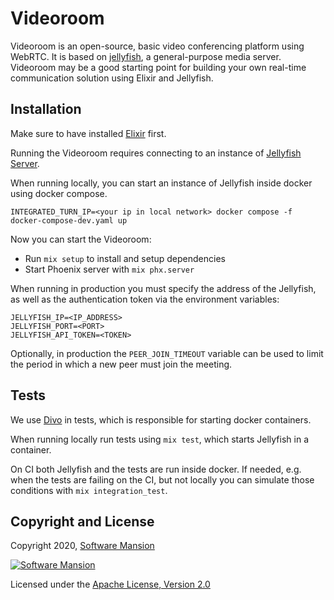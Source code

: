 # Videoroom

Videoroom is an open-source, basic video conferencing platform using WebRTC.
It is based on [jellyfish](https://github.com/jellyfish-dev/jellyfish), a general-purpose media server. 
Videoroom may be a good starting point for building your own real-time communication solution using Elixir and Jellyfish.

## Installation 

Make sure to have installed [Elixir](https://elixir-lang.org/install.html) first.

Running the Videoroom requires connecting to an instance of [Jellyfish Server](https://github.com/jellyfish-dev/jellyfish).

When running locally, you can start an instance of Jellyfish inside docker using docker compose.
```
INTEGRATED_TURN_IP=<your ip in local network> docker compose -f docker-compose-dev.yaml up
```

Now you can start the Videoroom:
  * Run `mix setup` to install and setup dependencies
  * Start Phoenix server with `mix phx.server`


When running in production you must specify the address of the Jellyfish, as well as the authentication token via the environment variables:
```
JELLYFISH_IP=<IP_ADDRESS>
JELLYFISH_PORT=<PORT>
JELLYFISH_API_TOKEN=<TOKEN>
```

Optionally, in production the `PEER_JOIN_TIMEOUT` variable can be used to limit the
period in which a new peer must join the meeting.

## Tests

We use [Divo](https://hexdocs.pm/divo/readme.html) in tests, which is responsible for starting docker containers.

When running locally run tests using `mix test`, which starts Jellyfish in a container.

On CI both Jellyfish and the tests are run inside docker. If needed, e.g. when the tests are failing on the CI, but not locally you can simulate those conditions with `mix integration_test`.


## Copyright and License

Copyright 2020, [Software Mansion](https://swmansion.com/?utm_source=git&utm_medium=readme&utm_campaign=membrane_template_plugin)

[![Software Mansion](https://logo.swmansion.com/logo?color=white&variant=desktop&width=200&tag=membrane-github)](https://swmansion.com/?utm_source=git&utm_medium=readme&utm_campaign=membrane_template_plugin)

Licensed under the [Apache License, Version 2.0](LICENSE)
